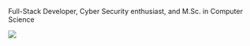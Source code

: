 Full-Stack Developer, Cyber Security enthusiast, and M.Sc. in Computer Science

![](https://www.hackthebox.eu/badge/1605342)
